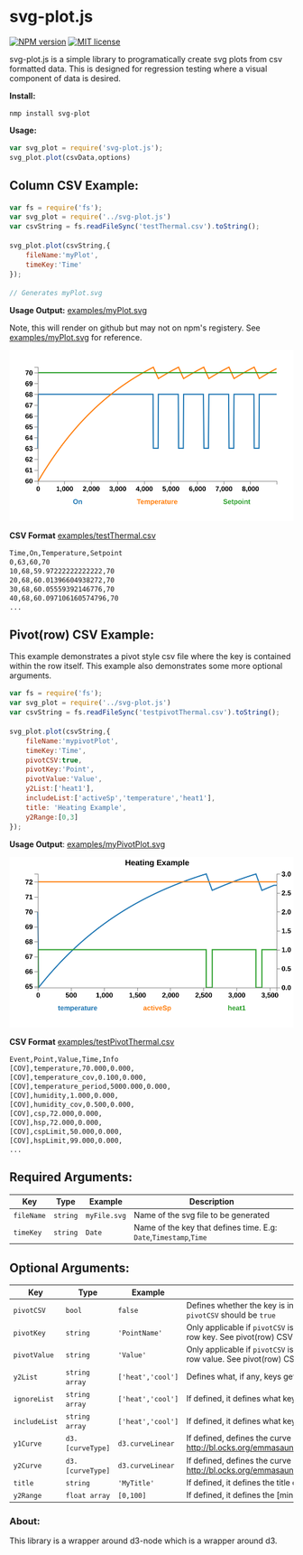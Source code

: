 # svg-plot.js

<span class="badge-npmversion"><a href="https://npmjs.org/package/badges" title="View this project on NPM"><img src="https://img.shields.io/npm/v/svg-plot.svg" alt="NPM version" /></a></span> [![MIT license](http://img.shields.io/badge/license-MIT-brightgreen.svg)](http://opensource.org/licenses/MIT)

svg-plot.js is a simple library to programatically create svg plots from csv formatted data. This is designed for regression testing where a visual component of data is desired. 

**Install:**

```console
nmp install svg-plot
```

**Usage:**

```js
var svg_plot = require('svg-plot.js');
svg_plot.plot(csvData,options)
```

## Column CSV Example:

```js
var fs = require('fs');
var svg_plot = require('../svg-plot.js')
var csvString = fs.readFileSync('testThermal.csv').toString();

svg_plot.plot(csvString,{
    fileName:'myPlot',
    timeKey:'Time'
});

// Generates myPlot.svg
```

**Usage Output:** [examples/myPlot.svg](examples/myPlot.svg)

Note, this will render on github but may not on npm's registery. See [examples/myPlot.svg](examples/myPlot.svg) for reference.

<p align='center'>
    <img src='examples/myPlot.svg'>
</p>

**CSV Format** [examples/testThermal.csv](examples/testThermal.csv)

```csv
Time,On,Temperature,Setpoint
0,63,60,70
10,68,59.97222222222222,70
20,68,60.01396604938272,70
30,68,60.05559392146776,70
40,68,60.097106160574796,70
...
```

## Pivot(row) CSV Example: 

This example demonstrates a pivot style csv file where the key is contained within the row itself. This example also demonstrates some more optional arguments.

```js
var fs = require('fs');
var svg_plot = require('../svg-plot.js')
var csvString = fs.readFileSync('testpivotThermal.csv').toString();

svg_plot.plot(csvString,{
    fileName:'mypivotPlot',
    timeKey:'Time',
    pivotCSV:true,
    pivotKey:'Point',
    pivotValue:'Value',
    y2List:['heat1'],
    includeList:['activeSp','temperature','heat1'],
    title: 'Heating Example',
    y2Range:[0,3]
});
```

**Usage Output**: [examples/myPivotPlot.svg](examples/myPivotPlot.svg)

<p align='center'>
    <img src='examples/myPivotPlot.svg'>
</p>

**CSV Format** [examples/testPivotThermal.csv](examples/testPivotThermal.csv)

```
Event,Point,Value,Time,Info
[COV],temperature,70.000,0.000,
[COV],temperature_cov,0.100,0.000,
[COV],temperature_period,5000.000,0.000,
[COV],humidity,1.000,0.000,
[COV],humidity_cov,0.500,0.000,
[COV],csp,72.000,0.000,
[COV],hsp,72.000,0.000,
[COV],cspLimit,50.000,0.000,
[COV],hspLimit,99.000,0.000,
...
```

## Required Arguments: 

| Key | Type | Example | Description |
| ----- | ----- | ------ | ----- | 
| `fileName` | `string` | `myFile.svg` |   Name of the svg file to be generated |
| `timeKey` | `string` | `Date` | Name of the key that defines time. E.g: `Date`,`Timestamp`,`Time` 

## Optional Arguments:

| Key | Type | Example | Description |
| ----- | ----- | ------ | ----- | 
| `pivotCSV` | `bool` | `false` | Defines whether the key is in a column or a row. When the key is in the row, `pivotCSV` should be `true` | 
| `pivotKey` | `string` | `'PointName'` | Only applicable if `pivotCSV` is `true`: Define the column key which defines the row key. See pivot(row) CSV Example example. |
| `pivotValue` | `string` | `'Value'` | Only applicable if `pivotCSV` is `true`: Define the column key which defines the row value. See pivot(row) CSV Example example. |
| `y2List` | `string array` | `['heat','cool']` | Defines what, if any, keys get assigned to the y2 axis.  | 
| `ignoreList`| `string array` | `['heat','cool']` | If defined, it defines what keys are ignored / not plotted.
| `includeList` | `string array` | `['heat','cool']` | If defined, it defines what keys are plotted
|`y1Curve`| `d3.[curveType]` | `d3.curveLinear` | If defined, defines the curve style. See http://bl.ocks.org/emmasaunders/c25a147970def2b02d8c7c2719dc7502
| `y2Curve`| `d3.[curveType]` | `d3.curveLinear` | If defined, defines the curve style. See http://bl.ocks.org/emmasaunders/c25a147970def2b02d8c7c2719dc7502 | 
| `title` | `string` | `'MyTitle'` | If defined, it defines the title of the plot |  
| `y2Range` | `float array` | `[0,100]` | If defined, it defines the [min,max] of the yRange.

### About: 

This library is a wrapper around d3-node which is a wrapper around d3. 

